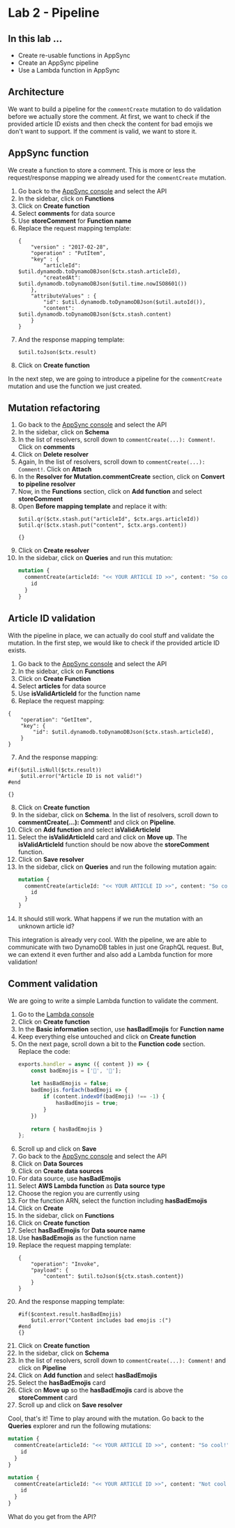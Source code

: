 # Lab 2 - Pipeline

## In this lab …

* Create re-usable functions in AppSync
* Create an AppSync pipeline
* Use a Lambda function in AppSync

## Architecture

We want to build a pipeline for the `commentCreate` mutation to do validation before we actually store the comment. At first, we want to check if the provided article ID exists and then check the content for bad emojis we don't want to support. If the comment is valid, we want to store it.

## AppSync function

We create a function to store a comment. This is more or less the request/response mapping we already used for the `commentCreate` mutation.

1. Go back to the [AppSync console](console.aws.amazon.com/appsync) and select the API
2. In the sidebar, click on **Functions**
3. Click on **Create function** 
4. Select **comments** for data source
5. Use **storeComment** for **Function name**
6. Replace the request mapping template:
    ```velocity
    {
        "version" : "2017-02-28",
        "operation" : "PutItem",
        "key" : {
            "articleId": $util.dynamodb.toDynamoDBJson($ctx.stash.articleId),
            "createdAt": $util.dynamodb.toDynamoDBJson($util.time.nowISO8601())
        },
        "attributeValues" : {
            "id": $util.dynamodb.toDynamoDBJson($util.autoId()),
            "content": $util.dynamodb.toDynamoDBJson($ctx.stash.content)
        }
    }
    ```
7. And the response mapping template:
    ```velocity
    $util.toJson($ctx.result)
    ```
8. Click on **Create function**

In the next step, we are going to introduce a pipeline for the `commentCreate` mutation and use the function we just created.

## Mutation refactoring

1. Go back to the [AppSync console](console.aws.amazon.com/appsync) and select the API
2. In the sidebar, click on **Schema**
3. In the list of resolvers, scroll down to `commentCreate(...): Comment!`. Click on **comments**
4. Click on **Delete resolver**
5. Again, In the list of resolvers, scroll down to `commentCreate(...): Comment!`. Click on **Attach**
6. In the **Resolver for Mutation.commentCreate** section, click on **Convert to pipeline resolver**
7. Now, in the **Functions** section, click on **Add function** and select **storeComment**
8. Open **Before mapping template** and replace it with:
    ```velocity
    $util.qr($ctx.stash.put("articleId", $ctx.args.articleId))
    $util.qr($ctx.stash.put("content", $ctx.args.content))

    {}
    ```
9. Click on **Create resolver**
10. In the sidebar, click on **Queries** and run this mutation:
    ```graphql
    mutation {
      commentCreate(articleId: "<< YOUR ARTICLE ID >>", content: "So cool!") {
        id
      }
    }
    ```

## Article ID validation

With the pipeline in place, we can actually do cool stuff and validate the mutation. In the first step, we would like to check if the provided article ID exists.

1. Go back to the [AppSync console](console.aws.amazon.com/appsync) and select the API
2. In the sidebar, click on **Functions**
3. Click on **Create Function**
4. Select **articles** for data source
5. Use **isValidArticleId** for the function name
6. Replace the request mapping:
  ```velocity
  {
      "operation": "GetItem",
      "key": {
          "id": $util.dynamodb.toDynamoDBJson($ctx.stash.articleId),
      }
  }
  ```
7. And the response mapping:
  ```velocity
  #if($util.isNull($ctx.result))
      $util.error("Article ID is not valid!")
  #end

  {}
  ```
8. Click on **Create function**
9. In the sidebar, click on **Schema**. In the list of resolvers, scroll down to **commentCreate(...): Comment!** and click on **Pipeline**.
10. Click on **Add function** and select **isValidArticleId**
11. Select the **isValidArticleId** card and click on **Move up**. The **isValidArticleId** function should be now above the **storeComment** function.
12. Click on **Save resolver**
13. In the sidebar, click on **Queries** and run the following mutation again:
    ```graphql
    mutation {
      commentCreate(articleId: "<< YOUR ARTICLE ID >>", content: "So cool!") {
        id
      }
    }
    ```
14. It should still work. What happens if we run the mutation with an unknown article id?

This integration is already very cool. With the pipeline, we are able to communicate with two DynamoDB tables in just one GraphQL request. But, we can extend it even further and also add a Lambda function for more validation!

## Comment validation

We are going to write a simple Lambda function to validate the comment.

1. Go to the [Lambda console](aws.amazon.com/lambda)
2. Click on **Create function**
3. In the **Basic information** section, use **hasBadEmojis** for **Function name**
4. Keep everything else untouched and click on **Create function**
5. On the next page, scroll down a bit to the **Function code** section. Replace the code:
    ```javascript
    exports.handler = async ({ content }) => {
        const badEmojis = ['🖕', '💩'];
        
        let hasBadEmojis = false;
        badEmojis.forEach(badEmoji => {
            if (content.indexOf(badEmoji) !== -1) {
                hasBadEmojis = true;
            }
        })
        
        return { hasBadEmojis }
    };
    ```
6. Scroll up and click on **Save**
7. Go back to the [AppSync console](console.aws.amazon.com/appsync) and select the API
8. Click on **Data Sources**
9. Click on **Create data sources**
10. For data source, use **hasBadEmojis**
11. Select **AWS Lambda function** as **Data source type**
12. Choose the region you are currently using
13. For the function ARN, select the function including **hasBadEmojis**
14. Click on **Create**
15. In the sidebar, click on **Functions**
16. Click on **Create function**
17. Select **hasBadEmojis** for **Data source name**
18. Use **hasBadEmojis** as the function name
19. Replace the request mapping template:
    ```velocity
    {
        "operation": "Invoke",
        "payload": {
            "content": $util.toJson(${ctx.stash.content})
        }
    }
    ```
20. And the response mapping template:
    ```velocity
    #if($context.result.hasBadEmojis)
        $util.error("Content includes bad emojis :(")
    #end
    {}
    ```
21. Click on **Create function**
22. In the sidebar, click on **Schema**
23. In the list of resolvers, scroll down to `commentCreate(...): Comment!` and click on **Pipeline**
24. Click on **Add function** and select **hasBadEmojis**
25. Select the **hasBadEmojis** card
26. Click on **Move up** so the **hasBadEmojis** card is above the **storeComment** card
27. Scroll up and click on **Save resolver**

Cool, that's it! Time to play around with the mutation. Go back to the **Queries** explorer and run the following mutations:

```graphql
mutation {
  commentCreate(articleId: "<< YOUR ARTICLE ID >>", content: "So cool!") {
    id
  }
}
```

```graphql
mutation {
  commentCreate(articleId: "<< YOUR ARTICLE ID >>", content: "Not cool! 🖕") {
    id
  }
}
```

What do you get from the API?